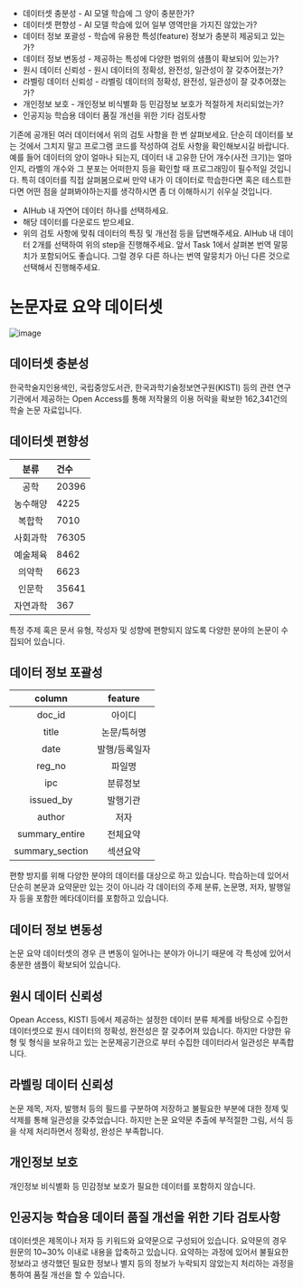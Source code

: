 - 데이터셋 충분성 - AI 모델 학습에 그 양이 충분한가?
- 데이터셋 편향성 - AI 모델 학습에 있어 일부 영역만을 가지진 않았는가?
- 데이터 정보 포괄성 - 학습에 유용한 특성(feature) 정보가 충분히 제공되고 있는가?
- 데이터 정보 변동성 - 제공하는 특성에 다양한 범위의 샘플이 확보되어 있는가?
- 원시 데이터 신뢰성 - 원시 데이터의 정확성, 완전성, 일관성이 잘 갖추어졌는가?
- 라벨링 데이터 신뢰성 - 라벨링 데이터의 정확성, 완전성, 일관성이 잘 갖추어졌는가?
- 개인정보 보호 - 개인정보 비식별화 등 민감정보 보호가 적절하게 처리되었는가?
- 인공지능 학습용 데이터 품질 개선을 위한 기타 검토사항

기존에 공개된 여러 데이터에서 위의 검토 사항을 한 번 살펴보세요. 단순히 데이터를 보는 것에서 그치지 말고 프로그램 코드를 작성하여 검토 사항을 확인해보시길 바랍니다. 예를 들어 데이터의 양이 얼마나 되는지, 데이터 내 고유한 단어 개수(사전 크기)는 얼마인지, 라벨의 개수와 그 분포는 어떠한지 등을 확인할 때 프로그래밍이 필수적일 것입니다. 특히 데이터를 직접 살펴봄으로써 만약 내가 이 데이터로 학습한다면 혹은 테스트한다면 어떤 점을 살펴봐야하는지를 생각하시면 좀 더 이해하시기 쉬우실 것입니다.

- AIHub 내 자연어 데이터 하나를 선택하세요.
- 해당 데이터를 다운로드 받으세요.
- 위의 검토 사항에 맞춰 데이터의 특징 및 개선점 등을 답변해주세요. AIHub 내 데이터 2개를 선택하여 위의 step을 진행해주세요. 앞서 Task 1에서 살펴본 번역 말뭉치가 포함되어도 좋습니다. 그럴 경우 다른 하나는 번역 말뭉치가 아닌 다른 것으로 선택해서 진행해주세요.

# 논문자료 요약 데이터셋

![image](https://user-images.githubusercontent.com/55765292/170862045-26325157-de5d-40e5-85b5-06934b918889.png)

## 데이터셋 충분성

한국학술지인용색인, 국립중앙도서관, 한국과학기술정보연구원(KISTI) 등의 관련 연구기관에서 제공하는 Open Access를 통해 저작물의 이용 허락을 확보한 162,341건의 학술 논문 자료입니다.

## 데이터셋 편향성

|분류|건수|
|:---:|:---|
|공학|20396|
|농수해양|4225|
|복합학|7010|
|사회과학|76305|
|예술체육|8462|
|의약학|6623|
|인문학|35641|
|자연과학|367|

특정 주제 혹은 문서 유형, 작성자 및 성향에 편향되지 않도록 다양한 분야의 논문이 수집되어 있습니다.

## 데이터 정보 포괄성

|column|feature|
|:---:|:---:|
|doc_id|아이디|
|title|논문/특허명|
|date|발행/등록일자|
|reg_no|파일명|
|ipc|분류정보|
|issued_by|발행기관|
|author|저자|
|summary_entire|전체요약|
|summary_section|섹션요약|

편향 방지를 위해 다양한 분야의 데이터를 대상으로 하고 있습니다. 학습하는데 있어서 단순히 본문과 요약문만 있는 것이 아니라 각 데이터의 주제 분류, 논문명, 저자, 발행일자 등을 포함한 메타데이터를 포함하고 있습니다.

## 데이터 정보 변동성

논문 요약 데이터셋의 경우 큰 변동이 일어나는 분야가 아니기 때문에 각 특성에 있어서 충분한 샘플이 확보되어 있습니다.

## 원시 데이터 신뢰성

Opean Access, KISTI 등에서 제공하는 설정한 데이터 분류 체계를 바탕으로 수집한 데이터셋으로 원시 데이터의 정확성, 완전성은 잘 갖추어져 있습니다. 하지만 다양한 유형 및 형식을 보유하고 있는 논문제공기관으로 부터 수집한 데이터라서 일관성은 부족합니다.

## 라벨링 데이터 신뢰성

논문 제목, 저자, 발행처 등의 필드를 구분하여 저장하고 불필요한 부분에 대한 정제 및 삭제를 통해 일관성을 갖추었습니다. 하지만 논문 요약문 추출에 부적절한 그림, 서식 등을 삭제 처리하면서 정확성, 완성은 부족합니다.

## 개인정보 보호

개인정보 비식별화 등 민감정보 보호가 필요한 데이터를 포함하지 않습니다.

## 인공지능 학습용 데이터 품질 개선을 위한 기타 검토사항

데이터셋은 제목이나 저자 등 키워드와 요약문으로 구성되어 있습니다. 요약문의 경우 원문의 10~30% 이내로 내용을 압축하고 있습니다. 요약하는 과정에 있어서 불필요한 정보라고 생각했던 필요한 정보나 별지 등의 정보가 누락되지 않았는지 처리하는 과정을 통하여 품질 개선을 할 수 있습니다.

